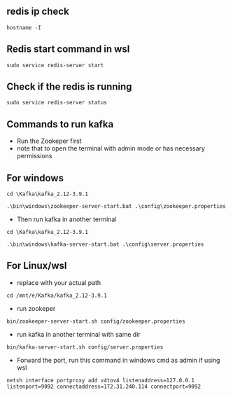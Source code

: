 ## redis ip check 
```
hostname -I
```

## Redis start command in wsl
```
sudo service redis-server start
```

## Check if the redis is running
```
sudo service redis-server status
```

## Commands to run kafka
- Run the Zookeper first
- note that to open the terminal with admin mode or has necessary permissions
## For windows 
```
cd \Kafka\kafka_2.12-3.9.1
```
```
.\bin\windows\zookeeper-server-start.bat .\config\zookeeper.properties
```

- Then run kafka in another terminal
```aiignore
cd \Kafka\kafka_2.12-3.9.1
```
```
.\bin\windows\kafka-server-start.bat .\config\server.properties
```

## For Linux/wsl
- replace with your actual path
```aiignore
cd /mnt/e/Kafka/kafka_2.12-3.9.1
```

- run zookeper
```aiignore
bin/zookeeper-server-start.sh config/zookeeper.properties
```

- run kafka in another terminal with same dir
```aiignore
bin/kafka-server-start.sh config/server.properties
```

- Forward the port, run this command in windows cmd as admin if using wsl
```aiignore
netsh interface portproxy add v4tov4 listenaddress=127.0.0.1 listenport=9092 connectaddress=172.31.240.114 connectport=9092
```